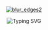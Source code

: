 <div align="center">

<br>
<br>
<br>



[![blur_edges2](https://github.com/user-attachments/assets/e17cde04-6974-49e2-a474-3817f4101b42)](https://rentry.co/exchangediary)

  
![Typing SVG](https://readme-typing-svg.demolab.com?font=Fira+Code&weight=900&size=15&duration=7000&pause=2010&color=90463d&center=true&vCenter=true&width=435&lines=i'm+not+here...+this+isn't+happening...)

  
<br>
<br>
<br>
